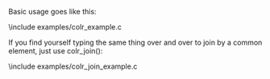 Basic usage goes like this:

\include examples/colr_example.c

If you find yourself typing the same thing over and over to join by a common
element, just use colr_join():

\include examples/colr_join_example.c
